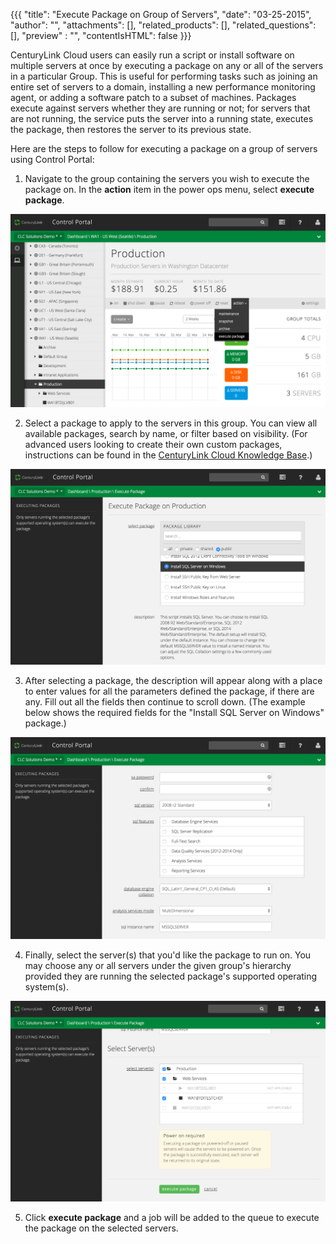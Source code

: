 {{{
  "title": "Execute Package on Group of Servers",
  "date": "03-25-2015",
  "author": "",
  "attachments": [],
  "related_products": [],
  "related_questions": [],
  "preview" : "",
  "contentIsHTML": false
}}}

CenturyLink Cloud users can easily run a script or install software on multiple servers at once by executing a package on any or all of the servers in a particular Group. This is useful for performing tasks such as joining an entire set of servers to a domain, installing a new performance monitoring agent, or adding a software patch to a subset of machines. Packages execute against servers whether they are running or not; for servers that are not running, the service puts the server into a running state, executes the package, then restores the server to its previous state.

Here are the steps to follow for executing a package on a group of servers using Control Portal:

1. Navigate to the group containing the servers you wish to execute the package on. In the **action** item in the power ops menu, select **execute package**.

  ![Execute a package on a group of servers in the Control Portal](../images/group-execute-package-1.png)

2. Select a package to apply to the servers in this group. You can view all available packages,  search by name, or filter based on visibility. (For advanced users looking to create their own custom packages, instructions can be found in the [CenturyLink Cloud Knowledge Base](http://www.centurylinkcloud.com/knowledge-base/blueprints/blueprints-script-and-software-package-management/).)

  ![Select a package](../images/group-execute-package-2.png)

3. After selecting a package, the description will appear along with a place to enter values for all the parameters defined the package, if there are any. Fill out all the fields then continue to scroll down. (The example below shows the required fields for the "Install SQL Server on Windows" package.)

  ![Fill out all the package parameters](../images/group-execute-package-3.png)

4. Finally, select the server(s) that you'd like the package to run on. You may choose any or all servers under the given group's hierarchy provided they are running the selected package's supported operating system(s).

  ![Select the servers to run the package on](../images/group-execute-package-4.png)

5. Click **execute package** and a job will be added to the queue to execute the package on the selected servers.
